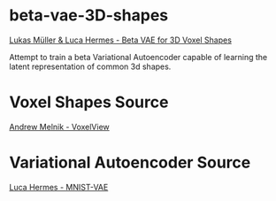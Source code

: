 # beta-vae-3D-shapes
[Lukas Müller & Luca Hermes - Beta VAE for 3D Voxel Shapes](https://github.com/lksmllr/beta-vae-3D-shapes/blob/master/beta-vae.ipynb)

Attempt to train a beta Variational Autoencoder capable of learning the latent representation of common 3d shapes.

# Voxel Shapes Source
[Andrew Melnik - VoxelView](https://github.com/ndrwmlnk/VoxelView)

# Variational Autoencoder Source
[Luca Hermes - MNIST-VAE](https://github.com/LucaHermes/MNIST-VAE/blob/master/MNIST_VAE.ipynb)
